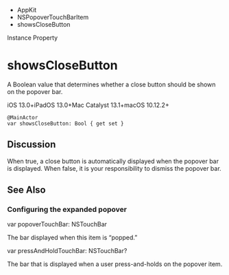 

- AppKit
- NSPopoverTouchBarItem
-  showsCloseButton 

Instance Property

# showsCloseButton

A Boolean value that determines whether a close button should be shown on the popover bar.

iOS 13.0+iPadOS 13.0+Mac Catalyst 13.1+macOS 10.12.2+

``` source
@MainActor
var showsCloseButton: Bool { get set }
```

## Discussion

When true, a close button is automatically displayed when the popover bar is displayed. When false, it is your responsibility to dismiss the popover bar.

## See Also

### Configuring the expanded popover

var popoverTouchBar: NSTouchBar

The bar displayed when this item is “popped.”

var pressAndHoldTouchBar: NSTouchBar?

The bar that is displayed when a user press-and-holds on the popover item.

